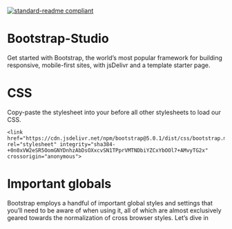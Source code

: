[![standard-readme compliant](https://img.shields.io/badge/bootstrap%20studio-v5.0-blue.svg?style=flat-square)](https://getbootstrap.com/docs/5.0/getting-started/introduction/)

# Bootstrap-Studio

Get started with Bootstrap, the world’s most popular framework for building responsive, mobile-first sites, with jsDelivr and a template starter page.

# CSS

Copy-paste the stylesheet <link> into your <head> before all other stylesheets to load our CSS.
```
<link href="https://cdn.jsdelivr.net/npm/bootstrap@5.0.1/dist/css/bootstrap.min.css" rel="stylesheet" integrity="sha384-+0n0xVW2eSR5OomGNYDnhzAbDsOXxcvSN1TPprVMTNDbiYZCxYbOOl7+AMvyTG2x" crossorigin="anonymous">
```

# Important globals

Bootstrap employs a handful of important global styles and settings that you’ll need to be aware of when using it, all of which are almost exclusively geared towards the normalization of cross browser styles. Let’s dive in
